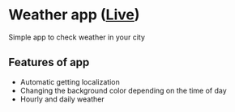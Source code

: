 # Weather app ([Live](https://weatherappskkj.netlify.app/))
Simple app to check weather in your city


## Features of app
- Automatic getting localization 
- Changing the background color depending on the time of day
- Hourly and daily weather
